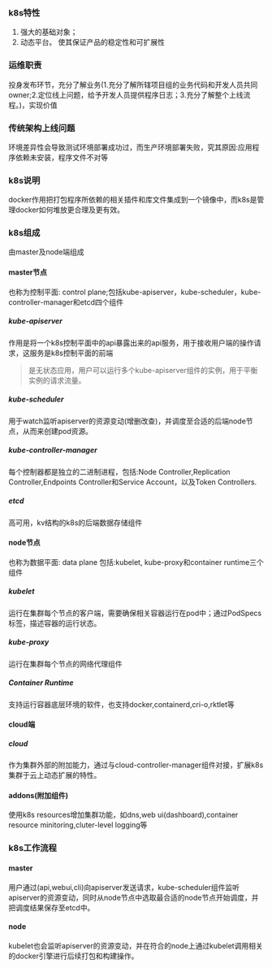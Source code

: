 ### k8s特性
1. 强大的基础对象；
2. 动态平台。
使其保证产品的稳定性和可扩展性

### 运维职责
投身发布环节，充分了解业务(1.充分了解所辖项目组的业务代码和开发人员共同owner;2.定位线上问题，给予开发人员提供程序日志；3.充分了解整个上线流程。)，实现价值

### 传统架构上线问题
环境差异性会导致测试环境部署成功过，而生产环境部署失败，究其原因:应用程序依赖未安装，程序文件不对等

### k8s说明
docker作用把打包程序所依赖的相关插件和库文件集成到一个镜像中，而k8s是管理docker如何堆放更合理及更有效。

### k8s组成
由master及node端组成

#### master节点
也称为控制平面: control plane;包括kube-apiserver，kube-scheduler，kube-controller-manager和etcd四个组件

##### kube-apiserver
作用是将一个k8s控制平面中的api暴露出来的api服务，用于接收用户端的操作请求，这服务是k8s控制平面的前端
> 是无状态应用，用户可以运行多个kube-apiserver组件的实例，用于平衡实例的请求流量。

##### kube-scheduler
用于watch监听apiserver的资源变动(增删改查)，并调度至合适的后端node节点，从而来创建pod资源。

##### kube-controller-manager
每个控制器都是独立的二进制进程，包括:Node Controller,Replication Controller,Endpoints Controller和Service Account，以及Token Controllers.

##### etcd
高可用，kv结构的k8s的后端数据存储组件

#### node节点
也称为数据平面: data plane
包括:kubelet, kube-proxy和container runtime三个组件

##### kubelet 
运行在集群每个节点的客户端，需要确保相关容器运行在pod中；通过PodSpecs标签，描述容器的运行状态。

##### kube-proxy
运行在集群每个节点的网络代理组件

##### Container Runtime
支持运行容器底层环境的软件，也支持docker,containerd,cri-o,rktlet等

#### cloud端
##### cloud
作为集群外部的附加能力，通过与cloud-controller-manager组件对接，扩展k8s集群于云上动态扩展的特性。

#### addons(附加组件)
使用k8s resources增加集群功能，如dns,web ui(dashboard),container resource minitoring,cluter-level logging等

### k8s工作流程
#### master
用户通过(api,webui,cli)向apiserver发送请求，kube-scheduler组件监听apiserver的资源变动，同时从node节点中选取最合适的node节点开始调度，并把调度结果保存至etcd中。

#### node
kubelet也会监听apiserver的资源变动，并在符合的node上通过kubelet调用相关的docker引擎进行后续打包和构建操作。

































































